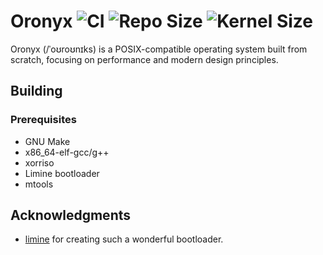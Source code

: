 Oronyx ![CI](https://github.com/oronyx/oronyx/actions/workflows/build.yml/badge.svg) ![Repo Size](https://img.shields.io/github/repo-size/oronyx/oronyx) ![Kernel Size](https://img.shields.io/badge/Kernel%20Size-27KB-blue)
====

Oronyx (/ˈoʊroʊnɪks) is a POSIX-compatible operating system built from scratch, focusing on performance and modern
design principles.

## Building

### Prerequisites

- GNU Make
- x86_64-elf-gcc/g++
- xorriso
- Limine bootloader
- mtools

## Acknowledgments

- [limine](https://github.com/limine-bootloader/limine) for creating such a wonderful bootloader.